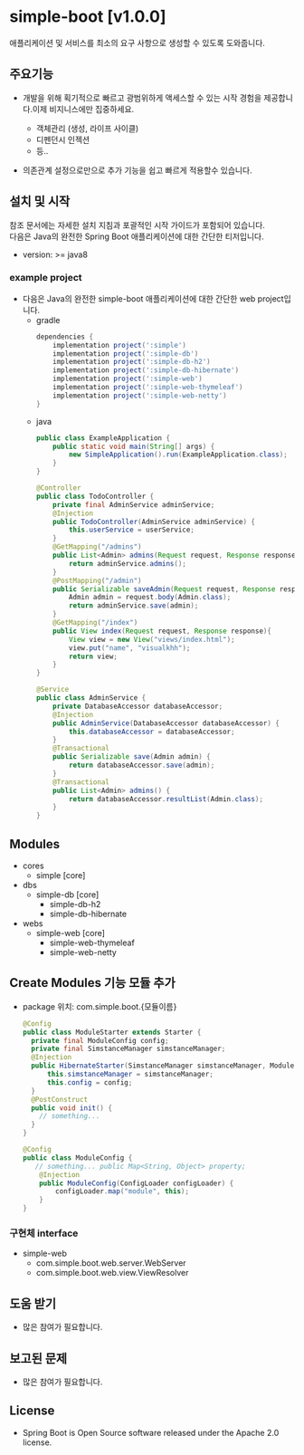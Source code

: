 simple-boot  [v1.0.0]
===========

애플리케이션 및 서비스를 최소의 요구 사항으로 생성할 수 있도록 도와줍니다.


## 주요기능
* 개발을 위해 획기적으로 빠르고 광범위하게 액세스할 수 있는 시작 경험을 제공합니다.이제 비지니스에만 집중하세요.
  * 객체관리 (생성, 라이프 사이클)
  * 디펜던시 인젝션
  * 등..
  
* 의존관계 설정으로만으로 추가 기능을 쉽고 빠르게 적용할수 있습니다.

## 설치 및 시작
참조 문서에는 자세한 설치 지침과 포괄적인 시작 가이드가 포함되어 있습니다.  
다음은 Java의 완전한 Spring Boot 애플리케이션에 대한 간단한 티저입니다.
* version: >= java8


### example project
* 다음은 Java의 완전한 simple-boot 애플리케이션에 대한 간단한 web project입니다.
  * gradle
    ```groovy
    dependencies {
        implementation project(':simple')
        implementation project(':simple-db')
        implementation project(':simple-db-h2')
        implementation project(':simple-db-hibernate')
        implementation project(':simple-web')
        implementation project(':simple-web-thymeleaf')
        implementation project(':simple-web-netty')
    }
    ```
  * java
    ```java
    public class ExampleApplication {
        public static void main(String[] args) {
            new SimpleApplication().run(ExampleApplication.class);
        }
    }
    ```
    ```java
    @Controller
    public class TodoController {
        private final AdminService adminService;
        @Injection
        public TodoController(AdminService adminService) {
            this.userService = userService;
        }
        @GetMapping("/admins")
        public List<Admin> admins(Request request, Response response){
            return adminService.admins();
        }
        @PostMapping("/admin")
        public Serializable saveAdmin(Request request, Response response) throws ProcessingException {
            Admin admin = request.body(Admin.class);
            return adminService.save(admin);
        }
        @GetMapping("/index")
        public View index(Request request, Response response){
            View view = new View("views/index.html");
            view.put("name", "visualkhh");
            return view;
        }
    }
    ```
    ```java
    @Service
    public class AdminService {
        private DatabaseAccessor databaseAccessor;
        @Injection
        public AdminService(DatabaseAccessor databaseAccessor) {
            this.databaseAccessor = databaseAccessor;
        }
        @Transactional
        public Serializable save(Admin admin) {
            return databaseAccessor.save(admin);
        }
        @Transactional
        public List<Admin> admins() {
            return databaseAccessor.resultList(Admin.class);
        }
    }
    ```

## Modules
* cores
  * simple [core]
* dbs
  * simple-db [core]
    * simple-db-h2
    * simple-db-hibernate
* webs
  * simple-web [core]
    * simple-web-thymeleaf
    * simple-web-netty
  

## Create Modules 기능 모듈 추가
- package 위치: com.simple.boot.{모듈이름}
  ```java
  @Config
  public class ModuleStarter extends Starter {
    private final ModuleConfig config;
    private final SimstanceManager simstanceManager;
    @Injection
    public HibernateStarter(SimstanceManager simstanceManager, ModuleConfig config) {
        this.simstanceManager = simstanceManager;
        this.config = config;
    }
    @PostConstruct
    public void init() {
      // something...
    }
  }
  ```
  ```java
  @Config
  public class ModuleConfig {
     // something... public Map<String, Object> property;
      @Injection
      public ModuleConfig(ConfigLoader configLoader) {
          configLoader.map("module", this);
      }
  }
  ```
### 구현체 interface
* simple-web
  * com.simple.boot.web.server.WebServer
  * com.simple.boot.web.view.ViewResolver

## 도움 받기
* 많은 참여가 필요합니다.

## 보고된 문제
* 많은 참여가 필요합니다.

## License
* Spring Boot is Open Source software released under the Apache 2.0 license.
